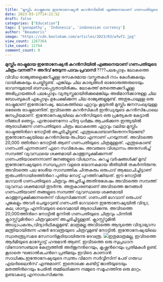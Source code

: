```yaml
---
title: "മുസ്ലിം രാഷ്ട്രമായ ഇന്തോനേഷ്യന്‍ കറന്‍സിയില്‍ എങ്ങനെയാണ് ഗണപതിയുടെ ചിത്രം വന്നത് ?"
date: 2023-03-17T14:21:52
draft: false
categories: ["Education"]
tags: ['ganapathy', 'Indonesia', 'indonesian currency']
author: "Beaumaris"
image: "https://cdn.boolokam.com/articles/2023/03/wfwf2.jpg"
view_count: 1267364
like_count: 11764
comment_count: 0
---
```


**മുസ്ലിം രാഷ്ട്രമായ ഇന്തോനേഷ്യന്‍ കറന്‍സിയില്‍ എങ്ങനെയാണ് ഗണപതിയുടെ ചിത്രം വന്നത്?⭐** **അറിവ് തേടുന്ന പാവം പ്രവാസി** ????പലപ്പോഴും ലോകത്തെ വിവിധ രാജ്യങ്ങളെക്കുറിച്ചുള്ള രസകരമായ വസ്തുതകൾ നാം കേള്‍ക്കുകയും വായിക്കുകയും ചെയ്തിട്ടുണ്ട്. എങ്കിലും ചില കാര്യങ്ങള്‍ ഓരോരുത്തരുടെയും ഭാവനയുമായി ബന്ധപ്പെട്ടതായിരിക്കും. ലോകത്ത് മതത്തെക്കുറിച്ചുള്ള അഭിപ്രായങ്ങള്‍ പലപ്പോഴും വ്യത്യസ്തമായിരിക്കുമെങ്കിലും അഭിമാനിക്കാനുള്ള ചില ബോംബുകള്‍ എപ്പോഴും ഉപേക്ഷിക്കുന്ന ചില രാജ്യങ്ങളുമുണ്ട്. അതുപോലുള്ള ഒരു രാഷ്ട്രമാണ് ഇന്തോനേഷ്യ. ലോകത്തിലെ ഏറ്റവും കൂടുതല്‍ മുസ്ലിം ജനസംഖ്യയുള്ള ഒരേഒരു രാഷ്ട്രമാണിത്. ഇവിടത്തെ കറന്‍സികള്‍ ഇൻഡ്യയുടെ കറന്‍സിപോലെ ജനപ്രിയമാണ്. ഇന്തോനേഷ്യയിലെ കറന്‍സിയുടെ ഒരു പ്രത്യേകത കേട്ടാല്‍ നിങ്ങള്‍ ഞെട്ടും. എന്താണെന്നോ ഹിന്ദു ധര്‍മ്മം ആചരിക്കുന്ന ഇന്ത്യയില്‍ ആരാധിക്കുന്ന ഗണപതിയുടെ ചിത്രം ലോകത്തെ ഏറ്റവും വലിയ മുസ്ലിം രാഷ്ട്രത്തിന്‍റെ നോട്ടില്‍ അച്ചടിച്ചിട്ടുണ്ട്. എന്തുകൊണ്ടാണിതെന്നറിയണ്ടേ?ഇന്തോനേഷ്യയിലെ കറന്‍സിയെ രുപിയാ എന്നാണ് പറയുന്നത്. അവിടത്തെ 20,000 ത്തിന്‍റെ നോട്ടില്‍ ആണ് ഗണപതിയുടെ ചിത്രമുള്ളത്. എന്തുകൊണ്ട് ഗണപതി എന്നതാണ് ഏറെ സവിശേഷം. അവരുടെ വിശ്വാസം അനുസരിച്ച് സമ്പത്ത് വ്യവസ്ഥയെ ശക്തമായി കാത്തുസൂക്ഷിക്കുന്നത് ഗണപതിയാണെന്നാണ് ജനങ്ങളുടെ വിശ്വാസം. കുറച്ചു വർഷങ്ങൾക്ക് മുമ്പ് ഇന്തോനേഷ്യയുടെ സമ്പദ്ഘടന വളരെ ഭയാനകമായ രീതിയില്‍ തകർന്നിരുന്നു. അവിടത്തെ പല ദേശീയ സാമ്പത്തിക ചിന്തകരും ഒരുപാട് ആലോചിച്ചിട്ടാണ് ഇരുപതിനായിരത്തിന്‍റെ പുതിയ നോട്ട് പുറത്തിറക്കിയത്. ഈ നോട്ടില്‍ ഭഗവാന്‍ ഗണപതിയുടെ ചിത്രവും അച്ചടിച്ചു.അതിനുശേഷം അവിടത്തെ സമ്പത്ത് വ്യവസ്ഥ ശക്തമായി തുടര്‍ന്നു. അതുകാരണമാണ്‌ അവിടത്തെ ജനങ്ങള്‍ ഗണപതിയാണ് തങ്ങളുടെ സമ്പത്ത് വ്യവസ്ഥയെ ശക്തമായി കാത്തുസൂക്ഷിക്കുന്നതെന്ന് വിശ്വസിക്കുന്നത്. ഗണപതി ഭഗവാന് ഒരുപാട് പൂജകളും അവര്‍ ചെയ്യാറുണ്ട്.ഗണപതി ഭഗവാനെ ഇന്തോനേഷ്യയില്‍ വിദ്യാ, കല, ശാസ്ത്രം എന്നിവയുടെ ദൈവമായി ആരാധിക്കുന്നു. അവിടത്തെ 20,000ത്തിന്‍റെ നോട്ടില്‍ മുന്നില്‍ ഗണപതിയുടെ ചിത്രവും പിന്നില്‍ ക്ലാസ്സ്‌റൂമിന്‍റെ ചിത്രവുമാണ് അച്ചടിച്ചിട്ടുള്ളത്. ക്ലാസ്സ്‌റൂമില്‍ അധ്യാപകനും,വിദ്യാര്‍ഥികളുമുണ്ട്. മാത്രമല്ല അവിടത്തെ ആദ്യത്തെ വിദ്യാഭ്യാസ മന്ത്രിയായിരുന്ന ഹജര്‍ ദേവന്ത്രയുടെ ചിത്രവുമുണ്ട് നോട്ടില്‍. ഇന്തോനേഷ്യയിലെ സ്വാതന്ത്ര്യസമര സേനാനികൂടിയായിരുന്നു ദേവന്ത്ര. ![](https://cdn.boolokam.com/articles/2023/03/t3tyy.jpg)ഇതുമാത്രമല്ല, ഇവിടത്തെ ആര്‍മിയുടെ മാസ്കോട്ട് ഹനുമാന്‍ ആണ്. ഇവിടത്തെ ഒരു സുപ്രധാന വിനോദസഞ്ചാര കേന്ദ്രത്തില്‍ അര്‍ജുനന്‍റെയും, കൃഷ്ണന്‍റെയും പ്രതിമകള്‍ ഉണ്ട്. കൂടാതെ ഘടോല്‍കചന്‍റെ പ്രതിമയും ഇവിടെ കാണാന്‍ സാധിക്കും.ഇന്തോനേഷ്യയുടെ സ്വന്തം വിമാന സര്‍വ്വീസിന് പേര് ഗരുഡ എയര്‍ലൈന്‍സ് എന്നുമാണ്. ഇതൊക്കെ കണ്ടിട്ട് ജാതിയുടെയും മതത്തിന്‍റെയും പേരില്‍ തമ്മിലടിക്കുന്ന നമ്മുടെ സമൂഹത്തിനു ഒരു മാറ്റം ഉണ്ടാകട്ടെ എന്നാശംസിക്കുന്നു.
